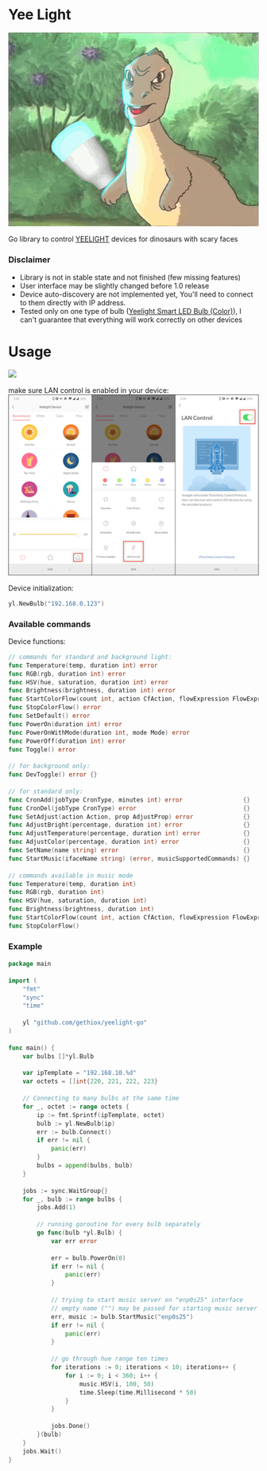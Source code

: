 # Yee Light

[![dinosaur with bulb in paw](resources/yee.gif)](https://www.youtube.com/watch?v=q6EoRBvdVPQ)

Go library to control [YEELIGHT](https://www.yeelight.com/) devices for dinosaurs with scary faces

### Disclaimer
- Library is not in stable state and not finished (few missing features)
- User interface may be slightly changed before 1.0 release
- Device auto-discovery are not implemented yet, You'll need to connect to them directly with IP address. 
- Tested only on one type of bulb ([Yeelight Smart LED Bulb (Color)](https://www.yeelight.com/en_US/product/lemon-color)),
  I can't guarantee that everything will work correctly on other devices

# Usage

[![](https://godoc.org/github.com/gethiox/yeelight-go?status.svg)](http://godoc.org/github.com/gethiox/yeelight-go)

make sure LAN control is enabled in your device: 
![](resources/enabling_lan_control.png)

Device initialization:
```go
yl.NewBulb("192.168.0.123")
```

### Available commands

Device functions:
```go
// commands for standard and background light:
func Temperature(temp, duration int) error                                           {}
func RGB(rgb, duration int) error                                                    {}
func HSV(hue, saturation, duration int) error                                        {}
func Brightness(brightness, duration int) error                                      {}
func StartColorFlow(count int, action CfAction, flowExpression FlowExpression) error {}
func StopColorFlow() error                                                           {}
func SetDefault() error                                                              {}
func PowerOn(duration int) error                                                     {}
func PowerOnWithMode(duration int, mode Mode) error                                  {}
func PowerOff(duration int) error                                                    {}
func Toggle() error                                                                  {}

// for background only:
func DevToggle() error {} 

// for standard only:
func CronAdd(jobType CronType, minutes int) error                 {}
func CronDel(jobType CronType) error                              {}
func SetAdjust(action Action, prop AdjustProp) error              {}
func AdjustBright(percentage, duration int) error                 {}
func AdjustTemperature(percentage, duration int) error            {}
func AdjustColor(percentage, duration int) error                  {}
func SetName(name string) error                                   {}
func StartMusic(ifaceName string) (error, musicSupportedCommands) {}

// commands available in music mode
func Temperature(temp, duration int)                                           {}
func RGB(rgb, duration int)                                                    {}
func HSV(hue, saturation, duration int)                                        {}
func Brightness(brightness, duration int)                                      {}
func StartColorFlow(count int, action CfAction, flowExpression FlowExpression) {}
func StopColorFlow()                                                           {}
```

### Example
```go
package main

import ( 
    "fmt"
    "sync"
    "time"

    yl "github.com/gethiox/yeelight-go"
)

func main() {
	var bulbs []*yl.Bulb
	
    var ipTemplate = "192.168.10.%d"
	var octets = []int{220, 221, 222, 223}
	
	// Connecting to many bulbs at the same time
	for _, octet := range octets {
		ip := fmt.Sprintf(ipTemplate, octet)
		bulb := yl.NewBulb(ip) 
		err := bulb.Connect()
		if err != nil {
			panic(err)
		}
		bulbs = append(bulbs, bulb)
	}

	jobs := sync.WaitGroup{}
	for _, bulb := range bulbs {
		jobs.Add(1)

		// running goroutine for every bulb separately
		go func(bulb *yl.Bulb) {
			var err error

			err = bulb.PowerOn(0)
			if err != nil {
				panic(err)
			}

			// trying to start music server on "enp0s25" interface
			// empty name ("") may be passed for starting music server on first found interface
			err, music := bulb.StartMusic("enp0s25")
			if err != nil {
				panic(err)
			}

			// go through hue range ten times
			for iterations := 0; iterations < 10; iterations++ {
				for i := 0; i < 360; i++ {
					music.HSV(i, 100, 50)
					time.Sleep(time.Millisecond * 50)
				}
			}

			jobs.Done()
		}(bulb)
	}
	jobs.Wait()
}
```
